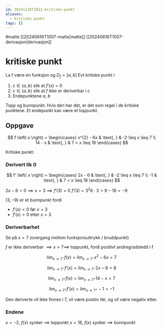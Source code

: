 ```yaml
---
id: 20241128T1012-kritiske-punkt
aliases:
  - kritiske punkt
tags: []
---
```


#matte [[20240616T1007-matte|matte]] [[20240616T1007-derivasjon|derivasjon]]

# kritiske punkt

La f være en funksjon og $D_f = \left[ a, b \right]$
Evt kritiske punkt i

1. $c \in \left\langle a, b \right\rangle$ slik at $f' \left( x \right) = 0$
2. $c \in \left\langle a, b \right\rangle$ slik at $f$ ikke er deriverbar i $c$
3. Endepunktene $a$, $b$

Topp og bunnpunkt. Hvis den har det, er det som regel i de kritiske punktene.
Et endepunkt kan være et toppunkt.

## Oppgave

$$
f \left( x \right) = \begin{cases}
    x^{2} - 6x & \text{, } & -2 \leq x \leq 7 \\
    14 - x & \text{, } & 7 < x \leq 18
\end{cases}
$$

Kritiske punkt:

### Derivert lik 0

$$
f' \left( x \right) = \begin{cases}
    2x - 6 & \text{, } & -2 \leq x \leq 7 \\
    -1 & \text{, } & 7 < x \leq 18
\end{cases}
$$

$2x - 6 = 0 \implies x = 3 \implies f' \left( 3 \right) = 0$
$f' \left( 3 \right) = 3^{2}  6 \cdot 3 = 9 - 18 = -9$

$\left( 3, -9 \right)$ er et bunnpunkt fordi

- $f' \left( x \right) < 0$ før $x=3$
- $f' \left( x \right) > 0$ etter $x=3$

### Deriverbarhet

Se på $x=7$ (overgang mellom funksjonsuttrykk / bruddpunkt)

$f$ er ikke deriverbar $\implies x=7 \implies$ toppunkt, fordi positivt andregradsledd i f

$$
\lim_{x \to 7^-} f \left( x \right) = \lim_{x \to 7^-} x^{2} - 6x = 7
$$

$$
\lim_{x \to 7^-} f' \left( x \right) = \lim_{x \to 7^-} 2x - 6 = 8
$$

$$
\lim_{x \to 7^+} f \left( x \right) = \lim_{x \to 7^+} 14 - x = 7
$$

$$
\lim_{x \to 7^+} f' \left( x \right) = \lim_{x \to 7^+} -1 = -1
$$

Den deriverte vil ikke finnes i 7, vil være positiv før, og vil være negativ etter.

### Endene

$x=-2$, $f \left( x \right)$ synker $\implies$ toppunkt
$x=18$, $f \left( x \right)$ synker $\implies$ bunnpunkt
